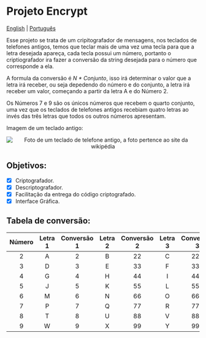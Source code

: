 # Projeto Encrypt

[English](https://github.com/JoaoEmanuell/Meus-Estudos-Python/blob/master/Projetos/Cripitografador/README.md) | [Português](https://github.com/JoaoEmanuell/Meus-Estudos-Python/blob/master/Projetos/Cripitografador/README-br.md)

Esse projeto se trata de um cripitografador de mensagens, nos teclados de telefones antigos, temos que teclar mais de uma vez uma tecla para que a letra desejada apareça, cada tecla possui um número, portanto o criptiografador ira fazer a conversão da string desejada para o número que corresponde a ela.

A formula da conversão é _N * Conjunto_, isso irá determinar o valor que a letra irá receber, ou seja depedendo do número e do conjunto, a letra irá receber um valor, começando a partir da letra A e do Número 2.

Os Números 7 e 9 são os únicos números que recebem o quarto conjunto, uma vez que os teclados de telefones antigos recebiam quatro letras ao invés das três letras que todos os outros números apresentam.

Imagem de um teclado antigo:

<p align="center">
  <img src="https://external-content.duckduckgo.com/iu/?u=https%3A%2F%2Fupload.wikimedia.org%2Fwikipedia%2Fcommons%2Fthumb%2F7%2F73%2FTelephone-keypad2.svg%2F300px-Telephone-keypad2.svg.png&f=1&nofb=1" alt="Foto de um teclado de telefone antigo, a foto pertence ao site da wikipédia"/>
</p>

## Objetivos:

- [x] Criptografador.
- [x] Descriptografador.
- [x] Facilitação da entrega do código criptografado.
- [x] Interface Gráfica.

## Tabela de conversão:

Número|Letra 1|Conversão 1|Letra 2|Conversão 2|Letra 3|Conversão 3|Letra 4|Conversão 4
:---: | :---: | :---: | :---: | :---:| :---:| :---:| :---:| :---:
2 |A|2|B|22|C|222||
3 |D|3|E|33|F|333||
4 |G|4|H|44|I|444||
5 |J|5|K|55|L|555||
6 |M|6|N|66|O|666||
7 |P|7|Q|77|R|777|S|7777
8 |T|8|U|88|V|888||
9 |W|9|X|99|Y|999|Z|9999
